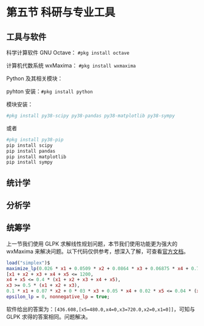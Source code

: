 # 第五节 科研与专业工具

## 工具与软件

科学计算软件 GNU Octave： `#pkg install octave`

计算机代数系统 wxMaxima： `#pkg install wxmaxima`

Python 及其相关模块：

pyhton 安装：`#pkg install python`

模块安装：

```sh
#pkg install py38-scipy py38-pandas py38-matplotlib py38-sympy
```

或者

```sh
#pkg install py38-pip
pip install scipy
pip install pandas
pip install matplotlib
pip install sympy
```

## 统计学

## 分析学

## 统筹学

上一节我们使用 GLPK 求解线性规划问题，本节我们使用功能更为强大的 wxMaxima 来解决问题。以下代码仅供参考，想深入了解，可查看[官方文档](https://maxima.sourceforge.io/docs/manual/index.html)。

```maxima
load("simplex")$
maximize_lp(0.026 * x1 + 0.0509 * x2 + 0.0864 * x3 + 0.06875 * x4 + 0.78 * x5,
[x1 + x2 + x3 + x4 + x5 <= 1200,
x4 + x5 <= 0.4 * (x1 + x2 + x3 + x4 + x5),
x3 >= 0.5 * (x1 + x2 + x3),
0.1 * x1 + 0.07 * x2 + 0 * 03 * x3 + 0.05 * x4 + 0.02 * x5 <= 0.04 * (x1 + x2 + x3 + x4 + x5)]),
epsilon_lp = 0, nonnegative_lp = true; 
```
软件给出的答案为：`[436.608,[x5=480.0,x4=0,x3=720.0,x2=0,x1=0]]`，可知与 GLPK 求得的答案相同。问题解决。
